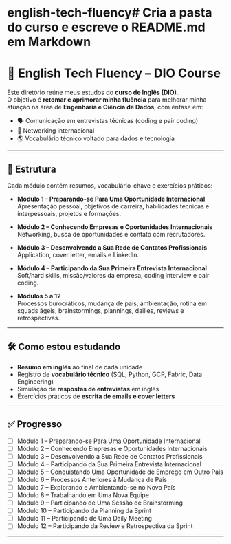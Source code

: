 # english-tech-fluency# Cria a pasta do curso e escreve o README.md em Markdown


# 📘 English Tech Fluency – DIO Course

Este diretório reúne meus estudos do **curso de Inglês (DIO)**.  
O objetivo é **retomar e aprimorar minha fluência** para melhorar minha atuação na área de **Engenharia e Ciência de Dados**, com ênfase em:

- 🗣 Comunicação em entrevistas técnicas (coding e pair coding)
- 💼 Networking internacional
- 🌎 Vocabulário técnico voltado para dados e tecnologia

---

## 📂 Estrutura

Cada módulo contém resumos, vocabulário-chave e exercícios práticos:

- **Módulo 1 – Preparando-se Para Uma Oportunidade Internacional**  
  Apresentação pessoal, objetivos de carreira, habilidades técnicas e interpessoais, projetos e formações.

- **Módulo 2 – Conhecendo Empresas e Oportunidades Internacionais**  
  Networking, busca de oportunidades e contato com recrutadores.

- **Módulo 3 – Desenvolvendo a Sua Rede de Contatos Profissionais**  
  Application, cover letter, emails e LinkedIn.

- **Módulo 4 – Participando da Sua Primeira Entrevista Internacional**  
  Soft/hard skills, missão/valores da empresa, coding interview e pair coding.

- **Módulos 5 a 12**  
  Processos burocráticos, mudança de país, ambientação, rotina em squads ágeis, brainstormings, plannings, dailies, reviews e retrospectivas.

---

## 🛠 Como estou estudando

- **Resumo em inglês** ao final de cada unidade  
- Registro de **vocabulário técnico** (SQL, Python, GCP, Fabric, Data Engineering)  
- Simulação de **respostas de entrevistas** em inglês  
- Exercícios práticos de **escrita de emails e cover letters**

---

## ✅ Progresso

- [ ] Módulo 1 – Preparando-se Para Uma Oportunidade Internacional  
- [ ] Módulo 2 – Conhecendo Empresas e Oportunidades Internacionais  
- [ ] Módulo 3 – Desenvolvendo a Sua Rede de Contatos Profissionais  
- [ ] Módulo 4 – Participando da Sua Primeira Entrevista Internacional  
- [ ] Módulo 5 – Conquistando Uma Oportunidade de Emprego em Outro País  
- [ ] Módulo 6 – Processos Anteriores à Mudança de País  
- [ ] Módulo 7 – Explorando e Ambientando-se no Novo País  
- [ ] Módulo 8 – Trabalhando em Uma Nova Equipe  
- [ ] Módulo 9 – Participando de Uma Sessão de Brainstorming  
- [ ] Módulo 10 – Participando da Planning da Sprint  
- [ ] Módulo 11 – Participando de Uma Daily Meeting  
- [ ] Módulo 12 – Participando da Review e Retrospectiva da Sprint

---
